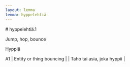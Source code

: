 ```yaml
---
layout: lemma
lemma: hyppelehtiä
---
```


<div class="sense">
# <span class="sensename">hyppelehtiä.1</span>

<span class="description">Jump, hop, bounce</span>



<span class="description">Hyppiä</span>

A1 | Entity or thing bouncing |   | Taho tai asia, joka hyppii |  

</div>

